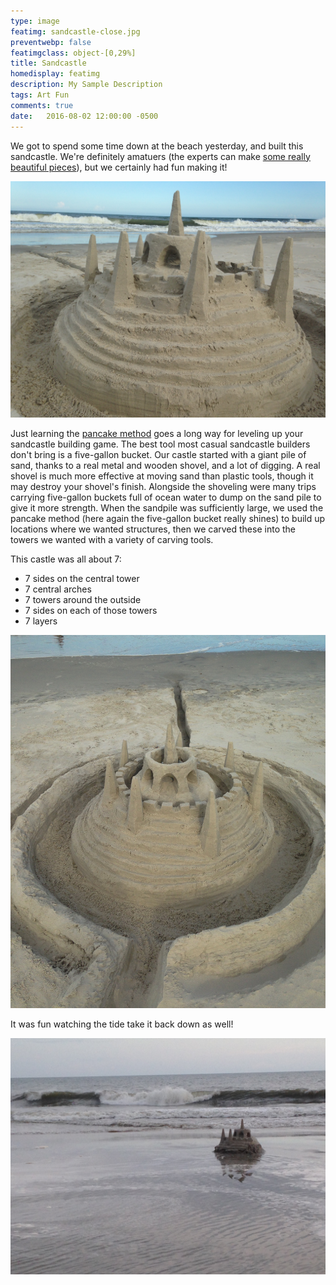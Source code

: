 ```yaml
---
type: image
featimg: sandcastle-close.jpg
preventwebp: false
featimgclass: object-[0,29%]
title: Sandcastle
homedisplay: featimg
description: My Sample Description
tags: Art Fun
comments: true
date:   2016-08-02 12:00:00 -0500
---
```


We got to spend some time down at the beach yesterday, and built this sandcastle.  We're definitely amatuers (the experts can make [some really beautiful pieces](https://www.facebook.com/profile.php?id=100081709320174&sk=photos)), but we certainly had fun making it!

![Sandcastle - Back view](/img/sandcastle.jpg)

Just learning the [pancake method](https://www.mysanantonio.com/life/travel/article/Building-castles-of-sand-pancakes-795509.php#:~:text=Scoop%20a%20handful%20of%20sand,the%20sand%2C%E2%80%9D%20Landrum%20says.) goes a long way for leveling up your sandcastle building game.  The best tool most casual sandcastle builders don't bring is a five-gallon bucket.  Our castle started with a giant pile of sand, thanks to a real metal and wooden shovel, and a lot of digging.  A real shovel is much more effective at moving sand than plastic tools, though it may destroy your shovel's finish.  Alongside the shoveling were many trips carrying five-gallon buckets full of ocean water to dump on the sand pile to give it more strength.  When the sandpile was sufficiently large, we used the pancake method (here again the five-gallon bucket really shines) to build up locations where we wanted structures, then we carved these into the towers we wanted with a variety of carving tools.

This castle was all about 7:
 - 7 sides on the central tower
 - 7 central arches
 - 7 towers around the outside
 - 7 sides on each of those towers
 - 7 layers

![Sandcastle - Top view](/img/sandcastle-top.jpg)

It was fun watching the tide take it back down as well!

![Sandcastle being washed away](/img/sandcastle-erasure.jpg)